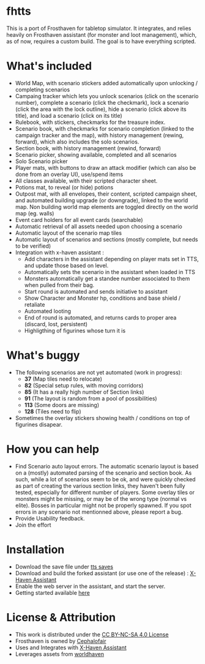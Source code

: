 # fhtts
This is a port of Frosthaven for tabletop simulator.
It integrates, and relies heavily on Frosthaven assistant (for monster and loot management), which, as of now, requires a custom build.
The goal is to have everything scripted.

# What's included
- World Map, with scenario stickers added automatically upon unlocking / completing scenarios
- Campaing tracker which lets you unlock scenarios (click on the scenario number), complete a scenario (click the checkmark), lock a scenario (click the area with the lock outline), hide a scenario (click above its title), and load a scenario (click on its title)
- Rulebook, with stickers, checkmarks for the treasure index.
- Scenario book, with checkmarks for scenario completion (linked to the campaign tracker and the map), with history management (rewing, forward), which also includes the solo scenarios.
- Section book, with history management (rewind, forward)
- Scenario picker, showing available, completed and all scenarios
- Solo Scenario picker
- Player mats, with buttons to draw an attack modifier (which can also be done from an overlay UI), use/spend items
- All classes available, with their scripted character sheet.
- Potions mat, to reveal (or hide) potions
- Outpost mat, with all envelopes, their content, scripted campaign sheet, and automated building upgrade (or downgrade), linked to the world map. Non building world map elements are toggled directly on the world map (eg. walls)
- Event card holders for all event cards (searchable)
- Automatic retrieval of all assets needed upon choosing a scenario
- Automatic layout of the scenario map tiles
- Automatic layout of scenarios and sections (mostly complete, but needs to be verified)
- Integration with x-haven assistant :
  - Add characters in the assistant depending on player mats set in TTS, and update those based on level.
  - Automatically sets the scenario in the assistant when loaded in TTS
  - Monsters automatically get a standee number associated to them when pulled from their bag.
  - Start round is automated and sends initiative to assistant
  - Show Character and Monster hp, conditions and base shield / retaliate
  - Automated looting
  - End of round is automated, and returns cards to proper area (discard, lost, persistent)
  - Highligthing of figurines whose turn it is
 
 # What's buggy
  - The following scenarios are not yet automated (work in progress):
    - **37** (Map tiles need to relocate)
    - **82** (Special setup rules, with moving corridors)
    - **85** (It has a really high number of Section links)
    - **91** (The layout is random from a pool of possibilities)
    - **113** (Some doors are missing)
    - **128** (Tiles need to flip)    
  - Sometimes the overlay stickers showing health / conditions on top of figurines disapear.
  
 # How you can help
  - Find Scenario auto layout errors. The automatic scenario layout is based on a (mostly) automated parsing of the scenario and section book. As such, while a lot of scenarios seem to be ok, and were quickly checked as part of creating the various section links, they haven't been fully tested, especially for different number of players. Some overlay tiles or monsters might be missing, or may be of the wrong type (normal vs elite). Bosses in particular might not be properly spawned. If you spot errors in any scenario not mentionned above, please report a bug.
  - Provide Usability feedback. 
  - Join the effort
  
# Installation
  - Download the save file under [tts saves](https://github.com/gudyfr/fhtts/tree/main/tts%20saves)
  - Download and build the forked assistant (or use one of the release) : [X-Haven Assistant](https://github.com/gudyfr/FrosthavenAssistant/tree/webserver)
  - Enable the web server in the assistant, and start the server.
  - Getting started available [here](https://github.com/gudyfr/fhtts/tree/main/www/docs/Index.md)
  
# License & Attribution
  - This work is distributed under the [CC BY-NC-SA 4.0 License](https://creativecommons.org/licenses/by-nc-sa/4.0/)
  - Frosthaven is owned by [Cephalofair](https://cephalofair.com/pages/frosthaven)
  - Uses and Integrates with [X-Haven Assistant](https://github.com/Tarmslitaren/FrosthavenAssistant)
  - Leverages assets from [worldhaven](https://github.com/any2cards/worldhaven)
  
